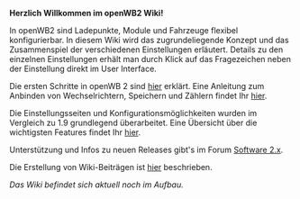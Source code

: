 **Herzlich Willkommen im openWB2 Wiki!**

In openWB2 sind Ladepunkte, Module und Fahrzeuge flexibel konfigurierbar. In diesem Wiki wird das zugrundeliegende Konzept und das Zusammenspiel der verschiedenen Einstellungen erläutert. Details zu den einzelnen Einstellungen erhält man durch Klick auf das Fragezeichen neben der Einstellung direkt im User Interface.

Die ersten Schritte in openWB 2 sind [hier](https://openwb.de/main/?page_id=1942) erklärt. Eine Anleitung zum Anbinden von Wechselrichtern, Speichern und Zählern findet Ihr [hier](https://openwb.de/main/?page_id=970).

Die Einstellungsseiten und Konfigurationsmöglichkeiten wurden im Vergleich zu 1.9 grundlegend überarbeitet.
Eine Übersicht über die wichtigsten Features findet Ihr [hier](https://openwb.de/forum/viewtopic.php?f=3&t=3170).

Unterstützung und Infos zu neuen Releases gibt's im Forum [Software 2.x](https://openwb.de/forum/viewforum.php?f=13).

Die Erstellung von Wiki-Beiträgen ist [hier](https://github.com/openWB/core/wiki/Wiki-Eintrag_erstellen) beschrieben.

_Das Wiki befindet sich aktuell noch im Aufbau._
